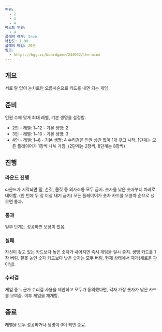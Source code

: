 ```yaml
---
인원:
  - 2
  - 3
  - 4
베스트 인원:
  - 4
플레이 여부: true
복잡도: 1.08
플레이 타임: 20분
링크:
  - https://bgg.cc/boardgame/244992/the-mind
---
```

## 개요
서로 말 없이 눈치로만 오름차순으로 카드를 내면 되는 게임
## 준비
인원 수에 맞게 최대 레벨, 기본 생명을 설정함.
- 2인 - 레벨: 1~12 - 기본 생명: 2
- 3인 - 레벨: 1~10 - 기본 생명: 3
- 4인 - 레벨: 1~8 - 기본 생명: 4
수리검은 인원 상관 없이 1개 갖고 시작.
1단계는 모든 플레이어가 1장씩 나눠 가짐.
(2단계는 2장씩, 8단계는 8장씩)
## 진행
### 라운드 진행
라운드가 시작되면 말, 손짓, 몸짓 등 의사소통 모두 금지.
숫자를 낮은 숫자부터 차례로 내야함. (한 번에 두 장 이상 내기 금지)
모든 플레이어가 숫자 카드를 오름차 순으로 냈으면 통과.
### 통과
일부 단계는 성공하면 보상이 있음.
### 실패
자신이 갖고 있는 카드보다 높은 숫자가 내어지면 즉시 게임을 일시 중지.
생명 카드를 1장 버림.
잘못 놓인 숫자 카드보다 낮은 숫자는 모두 버림.
현재 상태에서 재개(새로운 판 아님).
### 수리검
게임 중 누군가 수리검 사용을 제안하고 모두가 동의했다면, 각자 가장 숫자가 낮은 카드를 보여줌.
이후 게임을 재개함.
## 종료
레벨을 모두 성공하거나 생명이 0이 되면 종료.